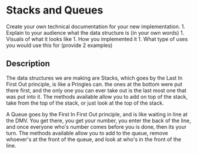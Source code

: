 # Stacks and Queues

Create your own technical documentation for your new implementation. 1. Explain to your audience what the data structure is (in your own words) 1. Visuals of what it looks like 1. How you implemented it 1. What type of uses you would use this for (provide 2 examples)



## Description
The data structures we are making are Stacks, which goes by the Last In First Out principle, is like a Pringles can. the ones at the bottom were put there first, and the only one you can ever take out is the last most one that was put into it. The methods available allow you to add on top of the stack, take from the top of the stack, or just look at the top of the stack. 


A Queue goes by the First In First Out principle, and is like waiting in line at the DMV. You get there, you get your number, you enter the back of the line, and once everyone who's number comes before you is done, then its your turn. The methods available allow you to add to the queue, remove whoever's at the front of the queue, and look at who's in the front of the line.


